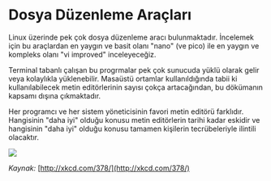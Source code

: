 # Dosya Düzenleme Araçları

Linux üzerinde pek çok dosya düzenleme aracı bulunmaktadır. İncelemek için bu araçlardan en yaygın ve basit olanı "nano" (ve pico) ile en yaygın ve kompleks olanı "vi improved" inceleyeceğiz.

Terminal tabanlı çalışan bu progrmalar pek çok sunucuda yüklü olarak gelir veya kolaylıkla yüklenebilir. Masaüstü ortamlar kullanıldığında tabii ki kullanılabilecek metin editörlerinin sayısı çokça artacağından, bu dökümanın kapsamı dışına çıkmaktadır.

Her programcı ve her sistem yöneticisinin favori metin editörü farklıdır. Hangisinin "daha iyi" olduğu konusu metin editörlerin tarihi kadar eskidir ve hangisinin "daha iyi" olduğu konusu tamamen kişilerin tecrübeleriyle ilintili olacaktır.

![](http://imgs.xkcd.com/comics/real\_programmers.png)

_Kaynak:_ [http://xkcd.com/378/](http://xkcd.com/378/)

